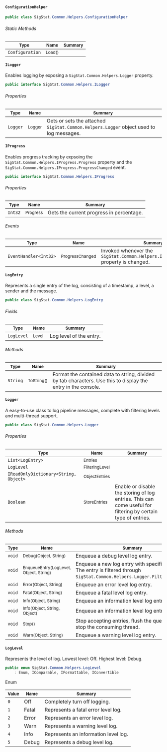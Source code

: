 #### `ConfigurationHelper`

```csharp
public class SigStat.Common.Helpers.ConfigurationHelper

```

###### Static Methods

| <sub>Type</sub> | <sub>Name</sub> | <sub>Summary</sub> | 
| ---- | ---- | ---- | 
| `Configuration` | <sub>Load()</sub> |  | 


#### `ILogger`

Enables logging by exposing a `SigStat.Common.Helpers.Logger` property.
```csharp
public interface SigStat.Common.Helpers.ILogger

```

###### Properties

| <sub>Type</sub> | <sub>Name</sub> | <sub>Summary</sub> | 
| ---- | ---- | ---- | 
| `Logger` | <sub>Logger</sub> | Gets or sets the attached `SigStat.Common.Helpers.Logger` object used to log messages. | 


#### `IProgress`

Enables progress tracking by expsoing the `SigStat.Common.Helpers.IProgress.Progress` property and the `SigStat.Common.Helpers.IProgress.ProgressChanged` event.
```csharp
public interface SigStat.Common.Helpers.IProgress

```

###### Properties

| <sub>Type</sub> | <sub>Name</sub> | <sub>Summary</sub> | 
| ---- | ---- | ---- | 
| `Int32` | <sub>Progress</sub> | Gets the current progress in percentage. | 


###### Events

| <sub>Type</sub> | <sub>Name</sub> | <sub>Summary</sub> | 
| ---- | ---- | ---- | 
| `EventHandler<Int32>` | <sub>ProgressChanged</sub> | Invoked whenever the `SigStat.Common.Helpers.IProgress.Progress` property is changed. | 


#### `LogEntry`

Represents a single entry of the log, consisting of a timestamp, a level, a sender and the message.
```csharp
public class SigStat.Common.Helpers.LogEntry

```

###### Fields

| <sub>Type</sub> | <sub>Name</sub> | <sub>Summary</sub> | 
| ---- | ---- | ---- | 
| `LogLevel` | <sub>Level</sub> | Log level of the entry. | 


###### Methods

| <sub>Type</sub> | <sub>Name</sub> | <sub>Summary</sub> | 
| ---- | ---- | ---- | 
| `String` | <sub>ToString()</sub> | Format the contained data to string, divided by tab characters.  Use this to display the entry in the console. | 


#### `Logger`

A easy-to-use class to log pipeline messages, complete with filtering levels and multi-thread support.
```csharp
public class SigStat.Common.Helpers.Logger

```

###### Properties

| <sub>Type</sub> | <sub>Name</sub> | <sub>Summary</sub> | 
| ---- | ---- | ---- | 
| `List<LogEntry>` | <sub>Entries</sub> |  | 
| `LogLevel` | <sub>FilteringLevel</sub> |  | 
| `IReadOnlyDictionary<String, Object>` | <sub>ObjectEntries</sub> |  | 
| `Boolean` | <sub>StoreEntries</sub> | Enable or disable the storing of log entries. This can come useful for filtering by certain type of entries. | 


###### Methods

| <sub>Type</sub> | <sub>Name</sub> | <sub>Summary</sub> | 
| ---- | ---- | ---- | 
| `void` | <sub>Debug(Object, String)</sub> | Enqueue a debug level log entry. | 
| `void` | <sub>EnqueueEntry(LogLevel, Object, String)</sub> | Enqueue a new log entry with specified level. The entry is filtered through `SigStat.Common.Helpers.Logger.FilteringLevel`. | 
| `void` | <sub>Error(Object, String)</sub> | Enqueue an error level log entry. | 
| `void` | <sub>Fatal(Object, String)</sub> | Enqueue a fatal level log entry. | 
| `void` | <sub>Info(Object, String)</sub> | Enqueue an information level log entry. | 
| `void` | <sub>Info(Object, String, Object)</sub> | Enqueue an information level log entry. | 
| `void` | <sub>Stop()</sub> | Stop accepting entries, flush the queue and stop the consuming thread. | 
| `void` | <sub>Warn(Object, String)</sub> | Enqueue a warning level log entry. | 


#### `LogLevel`

Represents the level of log.  Lowest level: Off.  Highest level: Debug.
```csharp
public enum SigStat.Common.Helpers.LogLevel
    : Enum, IComparable, IFormattable, IConvertible

```

Enum

| <sub>Value</sub> | <sub>Name</sub> | <sub>Summary</sub> | 
| ---- | ---- | ---- | 
| `0` | Off | Completely turn off logging. | 
| `1` | Fatal | Represents a fatal error level log. | 
| `2` | Error | Represents an error level log. | 
| `3` | Warn | Represents a warning level log. | 
| `4` | Info | Represents an information level log. | 
| `5` | Debug | Represents a debug level log. | 


